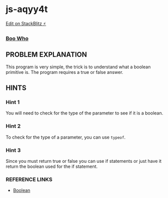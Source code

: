 # js-aqyy4t

[Edit on StackBlitz ⚡️](https://stackblitz.com/edit/js-aqyy4t)

### [Boo Who](https://www.freecodecamp.org/learn/javascript-algorithms-and-data-structures/basic-algorithm-scripting/boo-who)

## PROBLEM EXPLANATION
This program is very simple, the trick is to understand what a boolean primitive is.  The program requires a true or false answer.

## HINTS
### Hint 1
You will need to check for the type of the parameter to see if it is a boolean.
### Hint 2
To check for the type of a parameter, you can use `typeof`.
### Hint 3
Since you must return true or false you can use if statements or just have it return the boolean used for the if statement.

### REFERENCE LINKS
- [Boolean](https://developer.mozilla.org/en-US/docs/Web/JavaScript/Reference/Global_Objects/Boolean)

